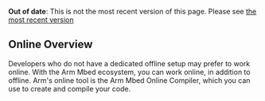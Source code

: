 <span class="warnings">**Out of date**: This is not the most recent version of this page. Please see [the most recent version](y)</span>
## Online Overview

Developers who do not have a dedicated offline setup may prefer to work online. With the Arm Mbed ecosystem, you can work online, in addition to offline. Arm's online tool is the Arm Mbed Online Compiler, which you can use to create and compile your code.
